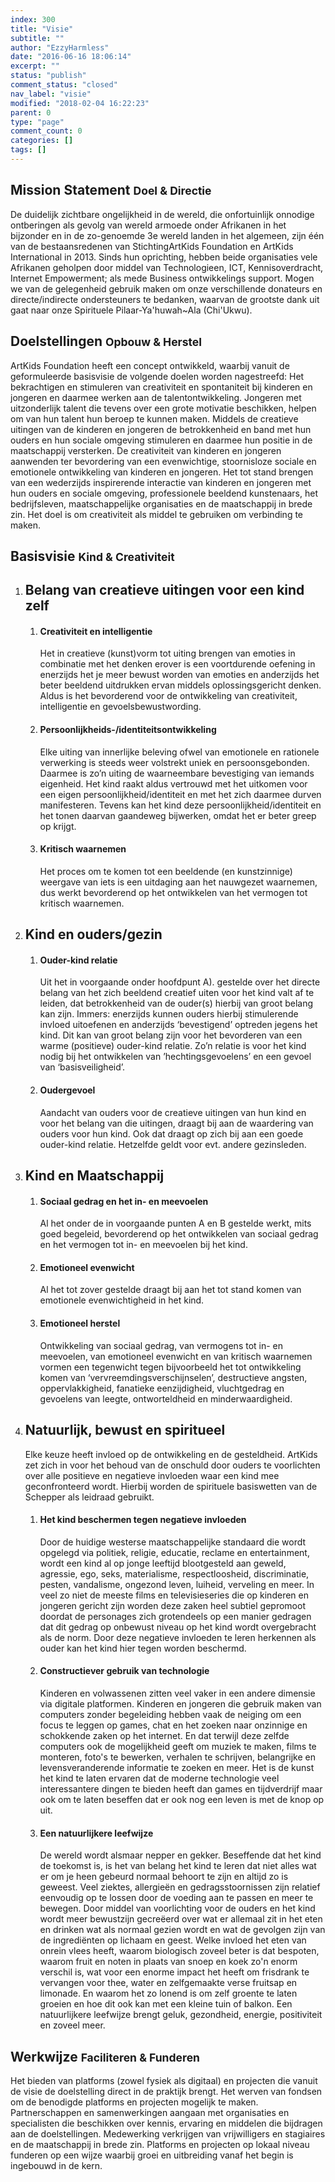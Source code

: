 ```yaml
---
index: 300
title: "Visie"
subtitle: ""
author: "EzzyHarmless"
date: "2016-06-16 18:06:14"
excerpt: ""
status: "publish"
comment_status: "closed"
nav_label: "visie"
modified: "2018-02-04 16:22:23"
parent: 0
type: "page"
comment_count: 0
categories: []
tags: []
---
```


## Mission Statement <small class="has-text-calm is-size-4">Doel & Directie</small>

De duidelijk zichtbare ongelijkheid in de wereld, die onfortuinlijk onnodige ontberingen als gevolg van wereld armoede onder Afrikanen in het bijzonder en in de zo-genoemde 3e wereld landen in het algemeen, zijn één van de bestaansredenen van StichtingArtKids Foundation en ArtKids International in 2013\. Sinds hun oprichting, hebben beide organisaties vele Afrikanen geholpen door middel van Technologieen, ICT, Kennisoverdracht, Internet Empowerment; als mede Business ontwikkelings support. Mogen we van de gelegenheid gebruik maken om onze verschillende donateurs en directe/indirecte ondersteuners te bedanken, waarvan de grootste dank uit gaat naar onze Spirituele Pilaar-Ya'huwah~Ala (Chi'Ukwu).

## Doelstellingen <small class="has-text-calm is-size-4">Opbouw & Herstel</small>

ArtKids Foundation heeft een concept ontwikkeld, waarbij vanuit de geformuleerde basisvisie de volgende doelen worden nagestreefd: Het bekrachtigen en stimuleren van creativiteit en spontaniteit bij kinderen en jongeren en daarmee werken aan de talentontwikkeling. Jongeren met uitzonderlijk talent die tevens over een grote motivatie beschikken, helpen om van hun talent hun beroep te kunnen maken. Middels de creatieve uitingen van de kinderen en jongeren de betrokkenheid en band met hun ouders en hun sociale omgeving stimuleren en daarmee hun positie in de maatschappij versterken. De creativiteit van kinderen en jongeren aanwenden ter bevordering van een evenwichtige, stoornisloze sociale en emotionele ontwikkeling van kinderen en jongeren. Het tot stand brengen van een wederzijds inspirerende interactie van kinderen en jongeren met hun ouders en sociale omgeving, professionele beeldend kunstenaars, het bedrijfsleven, maatschappelijke organisaties en de maatschappij in brede zin. Het doel is om creativiteit als middel te gebruiken om verbinding te maken.

## Basisvisie <small class="has-text-calm is-size-4">Kind & Creativiteit</small>

1.  ## Belang van creatieve uitingen voor een kind zelf

    1.  #### Creativiteit en intelligentie

        Het in creatieve (kunst)vorm tot uiting brengen van emoties in combinatie met het denken erover is een voortdurende oefening in enerzijds het je meer bewust worden van emoties en anderzijds het beter beeldend uitdrukken ervan middels oplossingsgericht denken. Aldus is het bevorderend voor de ontwikkeling van creativiteit, intelligentie en gevoelsbewustwording.

    2.  #### Persoonlijkheids-/identiteitsontwikkeling

        Elke uiting van innerlijke beleving ofwel van emotionele en rationele verwerking is steeds weer volstrekt uniek en persoonsgebonden. Daarmee is zo’n uiting de waarneembare bevestiging van iemands eigenheid. Het kind raakt aldus vertrouwd met het uitkomen voor een eigen persoonlijkheid/identiteit en met het zich daarmee durven manifesteren. Tevens kan het kind deze persoonlijkheid/identiteit en het tonen daarvan gaandeweg bijwerken, omdat het er beter greep op krijgt.

    3.  #### Kritisch waarnemen

        Het proces om te komen tot een beeldende (en kunstzinnige) weergave van iets is een uitdaging aan het nauwgezet waarnemen, dus werkt bevorderend op het ontwikkelen van het vermogen tot kritisch waarnemen.

2.  ## Kind en ouders/gezin

    1.  #### Ouder-kind relatie

        Uit het in voorgaande onder hoofdpunt A). gestelde over het directe belang van het zich beeldend creatief uiten voor het kind valt af te leiden, dat betrokkenheid van de ouder(s) hierbij van groot belang kan zijn. Immers: enerzijds kunnen ouders hierbij stimulerende invloed uitoefenen en anderzijds ‘bevestigend’ optreden jegens het kind. Dit kan van groot belang zijn voor het bevorderen van een warme (positieve) ouder-kind relatie. Zo’n relatie is voor het kind nodig bij het ontwikkelen van ’hechtingsgevoelens’ en een gevoel van ‘basisveiligheid’.

    2.  #### Oudergevoel

        Aandacht van ouders voor de creatieve uitingen van hun kind en voor het belang van die uitingen, draagt bij aan de waardering van ouders voor hun kind. Ook dat draagt op zich bij aan een goede ouder-kind relatie. Hetzelfde geldt voor evt. andere gezinsleden.

3.  ## Kind en Maatschappij

    1.  #### Sociaal gedrag en het in- en meevoelen

        Al het onder de in voorgaande punten A en B gestelde werkt, mits goed begeleid, bevorderend op het ontwikkelen van sociaal gedrag en het vermogen tot in- en meevoelen bij het kind.

    2.  #### Emotioneel evenwicht

        Al het tot zover gestelde draagt bij aan het tot stand komen van emotionele evenwichtigheid in het kind.

    3.  #### Emotioneel herstel

        Ontwikkeling van sociaal gedrag, van vermogens tot in- en meevoelen, van emotioneel evenwicht en van kritisch waarnemen vormen een tegenwicht tegen bijvoorbeeld het tot ontwikkeling komen van ‘vervreemdingsverschijnselen’, destructieve angsten, oppervlakkigheid, fanatieke eenzijdigheid, vluchtgedrag en gevoelens van leegte, ontworteldheid en minderwaardigheid.

4.  ## Natuurlijk, bewust en spiritueel

    Elke keuze heeft invloed op de ontwikkeling en de gesteldheid. ArtKids zet zich in voor het behoud van de onschuld door ouders te voorlichten over alle positieve en negatieve invloeden waar een kind mee geconfronteerd wordt. Hierbij worden de spirituele basiswetten van de Schepper als leidraad gebruikt.

    1.  #### Het kind beschermen tegen negatieve invloeden

        Door de huidige westerse maatschappelijke standaard die wordt opgelegd via politiek, religie, educatie, reclame en entertainment, wordt een kind al op jonge leeftijd blootgesteld aan geweld, agressie, ego, seks, materialisme, respectloosheid, discriminatie, pesten, vandalisme, ongezond leven, luiheid, verveling en meer. In veel zo niet de meeste films en televisieseries die op kinderen en jongeren gericht zijn worden deze zaken heel subtiel gepromoot doordat de personages zich grotendeels op een manier gedragen dat dit gedrag op onbewust niveau op het kind wordt overgebracht als de norm. Door deze negatieve invloeden te leren herkennen als ouder kan het kind hier tegen worden beschermd.

    2.  #### Constructiever gebruik van technologie

        Kinderen en volwassenen zitten veel vaker in een andere dimensie via digitale platformen. Kinderen en jongeren die gebruik maken van computers zonder begeleiding hebben vaak de neiging om een focus te leggen op games, chat en het zoeken naar onzinnige en schokkende zaken op het internet. En dat terwijl deze zelfde computers ook de mogelijkheid geeft om muziek te maken, films te monteren, foto's te bewerken, verhalen te schrijven, belangrijke en levensveranderende informatie te zoeken en meer. Het is de kunst het kind te laten ervaren dat de moderne technologie veel interessantere dingen te bieden heeft dan games en tijdverdrijf maar ook om te laten beseffen dat er ook nog een leven is met de knop op uit.

    3.  #### Een natuurlijkere leefwijze

        De wereld wordt alsmaar nepper en gekker. Beseffende dat het kind de toekomst is, is het van belang het kind te leren dat niet alles wat er om je heen gebeurd normaal behoort te zijn en altijd zo is geweest. Veel ziektes, allergieën en gedragsstoornissen zijn relatief eenvoudig op te lossen door de voeding aan te passen en meer te bewegen. Door middel van voorlichting voor de ouders en het kind wordt meer bewustzijn gecreëerd over wat er allemaal zit in het eten en drinken wat als normaal gezien wordt en wat de gevolgen zijn van de ingrediënten op lichaam en geest. Welke invloed het eten van onrein vlees heeft, waarom biologisch zoveel beter is dat bespoten, waarom fruit en noten in plaats van snoep en koek zo'n enorm verschil is, wat voor een enorme impact het heeft om frisdrank te vervangen voor thee, water en zelfgemaakte verse fruitsap en limonade. En waarom het zo lonend is om zelf groente te laten groeien en hoe dit ook kan met een kleine tuin of balkon. Een natuurlijkere leefwijze brengt geluk, gezondheid, energie, positiviteit en zoveel meer.

## Werkwijze <small class="has-text-calm is-size-4">Faciliteren & Funderen</small>

Het bieden van platforms (zowel fysiek als digitaal) en projecten die vanuit de visie de doelstelling direct in de praktijk brengt. Het werven van fondsen om de benodigde platforms en projecten mogelijk te maken. Partnerschappen en samenwerkingen aangaan met organisaties en specialisten die beschikken over kennis, ervaring en middelen die bijdragen aan de doelstellingen. Medewerking verkrijgen van vrijwilligers en stagiaires en de maatschappij in brede zin. Platforms en projecten op lokaal niveau funderen op een wijze waarbij groei en uitbreiding vanaf het begin is ingebouwd in de kern.